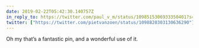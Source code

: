 ```yaml
---
date: 2019-02-22T05:42:30.140757Z
in_reply_to: https://twitter.com/paul_v_m/status/1098515306933350401?s=21
twitter: ["https://twitter.com/pietvanzoen/status/1098820303130636290"]
---
```

Oh my that’s a fantastic pin, and a wonderful use of it. 
